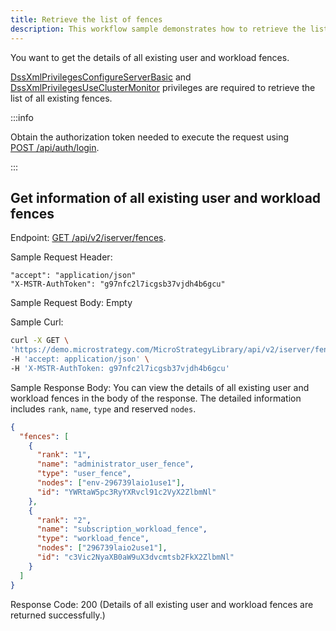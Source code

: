 ```yaml
---
title: Retrieve the list of fences
description: This workflow sample demonstrates how to retrieve the list of all existing user and workload fences.
---
```


<Available since="2021 Update 6" />

You want to get the details of all existing user and workload fences.

[DssXmlPrivilegesConfigureServerBasic](https://www2.microstrategy.com/producthelp/Current/WebAPIReference/com/microstrategy/webapi/EnumDSSXMLPrivilegeTypes.html#DssXmlPrivilegesConfigureServerBasic) and [DssXmlPrivilegesUseClusterMonitor](https://www2.microstrategy.com/producthelp/Current/WebAPIReference/com/microstrategy/webapi/EnumDSSXMLPrivilegeTypes.html#DssXmlPrivilegesUseClusterMonitor) privileges are required to retrieve the list of all existing fences.

:::info

Obtain the authorization token needed to execute the request using [POST /api/auth/login](https://demo.microstrategy.com/MicroStrategyLibrary/api-docs/index.html#/Authentication/postLogin).

:::

## Get information of all existing user and workload fences

Endpoint: [GET /api/v2/iserver/fences](https://demo.microstrategy.com/MicroStrategyLibrary/api-docs/index.html#/System%20Administration/getFences_1).

Sample Request Header:

```http
"accept": "application/json"
"X-MSTR-AuthToken": "g97nfc2l7icgsb37vjdh4b6gcu"
```

Sample Request Body: Empty

Sample Curl:

```bash
curl -X GET \
'https://demo.microstrategy.com/MicroStrategyLibrary/api/v2/iserver/fences' \
-H 'accept: application/json' \
-H 'X-MSTR-AuthToken: g97nfc2l7icgsb37vjdh4b6gcu'
```

Sample Response Body: You can view the details of all existing user and workload fences in the body of the response. The detailed information includes `rank`, `name`, `type` and reserved `nodes`.

```json
{
  "fences": [
    {
      "rank": "1",
      "name": "administrator_user_fence",
      "type": "user_fence",
      "nodes": ["env-296739laio1use1"],
      "id": "YWRtaW5pc3RyYXRvcl91c2VyX2ZlbmNl"
    },
    {
      "rank": "2",
      "name": "subscription_workload_fence",
      "type": "workload_fence",
      "nodes": ["296739laio2use1"],
      "id": "c3Vic2NyaXB0aW9uX3dvcmtsb2FkX2ZlbmNl"
    }
  ]
}
```

Response Code: 200 (Details of all existing user and workload fences are returned successfully.)
